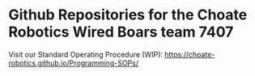 # Github Repositories for the Choate Robotics Wired Boars team 7407
Visit our Standard Operating Procedure (WIP): https://choate-robotics.github.io/Programming-SOPs/
